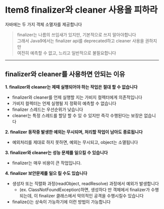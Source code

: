 # Item8 finalizer와 cleaner 사용을 피하라

자바에는 두 가지 객체 소멸자를 제공합니다

> finalizer는 나름의 쓰임새가 있지만, 기본적으로 쓰지 말아야합니다<br/>
> 그래서 Java9에서는 finalizer api를 deprecated하고 cleaner 사용을 권하지만<br/> 
> 여전히 예측할 수 없고, 느리고 일반적으로 불필요합니다


---
## finalizer와 cleaner를 사용하면 안되는 이유
**1. finalizer와 cleaner는 제때 실행되어야 하는 작업은 절대 할 수 없습니다**
- finalizer와 cleaner를 언제 실행할 지는 가비지 컬렉터에게 의존적입니다
- 가비지 컬렉터는 언제 실행될 지 정확히 예측할 수 없습니다
- finalizer 스레드는 우선순위가 낮습니다
- cleaner는 특정 스레드를 할당 할 수 있 수 있지만 즉각 수행된다는 보장은 없습니다

**2. finalizer 동작중 발생한 예외는 무시되며, 처리할 작업이 남아도 종료됩니다**
- 예외처리를 제대로 하지 못하면, 예외는 무시되고, object는 소멸됩니다

**3. finalizer와 cleaner는 성능 문제를 일으킬 수 있습니다**
- finalizer는 매우 비용이 큰 작업입니다.

**4. finalizer 보안문제를 일으 킬 수도 있습니다**
- 생성자 또는 직렬화 과정(readObject, readResolve) 과정에서 예외가 발생합니다
  - (ex. ClassNotFoundException)하면, 생성하다 만 객체에서 finalizer가 수행 되는데, 이 finalizer 클래스에서 악의적인 공격을 수행시킬수 있습니다
- finalize()는 상속이 가능하기에 이런 방법이 가능합니다
